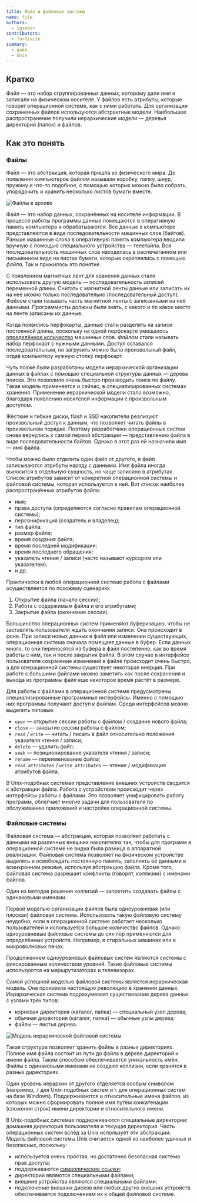 ```yaml
---
title: Файл и файловые системы
name: file
authors:
  - igsekor
contributors:
  - furtivite
summary:
  - файл
  - Unix
---
```


## Кратко

Файл — это набор сгруппированных данных, которому дали имя и записали на физическом носителе. У файлов есть атрибуты, которые говорят операционной системе, как с ними работать. Для организации сохраненных файлов используются абстрактные модели. Наибольшее распространение получили иерархические модели — деревья директорий (папок) и файлов.

## Как это понять

### Файлы

Файл — это абстракция, которая пришла из физического мира. До появления компьютеров файлом называли коробку, папку, шнур, пружину и что-то подобное, с помощью которых можно было собрать, упорядочить и хранить несколько листов бумаги вместе.

![Файлы в архиве](images/files.jpg)

Файл — это набор данных, сохранённых на носителе информации. В процессе работы программы данные помещаются в оперативную память компьютера и обрабатываются. Все данные в компьютере представляются в виде последовательности машинных слов (байтов). Раньше машинные слова в оперативную память компьютера вводили вручную с помощью специального устройства — телетайпа. Вся последовательность машинных слов находилась в распечатанном или письменном виде на листах бумаги, которые скреплялись с помощью _файла_. Так и прижилось это понятие.

С появлением магнитных лент для хранения данных стали использовать другую модель — последовательность записей переменной длины. Считать с магнитной ленты данные или записать их на неё можно только последовательно (последовательный доступ). _Файлом_ стали называть часть магнитной ленты с записанными на неё данными. Программисты должны были знать, с какого и по какое место на ленте записаны их данные.

Когда появились перфокарты, данные стали разделять на записи постоянной длины, поскольку на одной перфокарте умещалось [определённое количество](https://ru.wikipedia.org/wiki/Перфокарта) машинных слов. _Файлом_ стали называть набор перфокарт с нужными данными. Доступ оставался последовательным, но загрузить можно было произвольный файл, отдав компьютеру нужную стопку перфокарт.

Чуть позже были разработаны модели иерархической организации данных в файлах с помощью специальной структуры данных — дерева поиска. Это позволило очень быстро производить поиск по файлу. Такая модель применяется и сейчас, в специализированных системах хранения. Применение иерархической модели стало возможно, благодаря появлению носителей информации с произвольным доступом.

Жёсткие и гибкие диски, flash и SSD накопители реализуют произвольный доступ к данным, что позволяет читать файлы в произвольном порядке. Поэтому разработчики операционных систем снова вернулись к самой первой абстракции — представлению файла в виде последовательности байтов. Однако в этот раз ей назначили имя — имя файла.

Чтобы можно было отделить один файл от другого, в файл записываются атрибуты наряду с данными. Имя файла иногда выносится в отдельную сущность, но чаще записано в атрибутах. Список атрибутов зависит от конкретной операционной системы и файловой системы, которая используется в ней. Вот список наиболее распространённых атрибутов файла:

- имя;
- права доступа (определяются согласно правилам операционной системы);
- персонификация (создатель и владелец);
- тип файла;
- размер файла;
- время создания файла;
- время последней модификации;
- время последнего обращения;
- указатель чтения / записи (часто называют курсором или указателем);
- и др.

Практически в любой операционной системе работа с файлами осуществляется по похожему сценарию:

1. Открытие файла (начало сессии);
2. Работа с содержимым файла и его атрибутами;
3. Закрытие файла (окончание сессии).

Большинство операционных систем применяют буферизацию, чтобы не заставлять пользователя ждать окончания записи. Она происходит в фоне. При записи новых данных в файл или изменении существующих, операционная система сначала помещает данные в буфер. Если данных много, то они переносятся из буфера в файл постепенно, как во время работы с ним, так и после закрытия файла. В этом случае в интерфейсе пользователя сохранение изменений в файле происходит очень быстро, а для операционной системы существует некоторая инерция. При работе с большими файлами можно заметить как после сохранения и выхода из программы файл еще некоторое время растёт в размере.

Для работы с файлами в операционной системе предусмотрены специализированные программные интерфейсы. Именно с помощью них программы получают доступ к файлам. Среди интерфейсов можно выделить типовые:

- `open` — открытие сессии работы с файлом / создание нового файла;
- `close` — закрытие сессии работы с файлом;
- `read` / `write` — читать / писать в файл относительно положения указателя чтения / записи;
- `delete` — удалить файл;
- `seek` — позиционирование указателя чтения / записи;
- `rename` — переименование файла;
- `read_attributes` / `write_attributes` — чтение / модификация атрибутов файла.

В Unix-подобных системах представление внешних устройств сводится к абстракции файла. Работа с устройством происходит через интерфейсы работы с файлами. Это позволяет унифицировать работу программ, облегчает многие задачи для пользователя по обслуживанию приложений и настройке операционной системы.

### Файловые системы

Файловая система — абстракция, которая позволяет работать с данными на различных внешних накопителях так, чтобы для программ в операционной системе не видна была разница в аппаратной реализации. Файловая система позволяет на физическом устройстве выделять и освобождать постоянную память, заполнять её данными в асинхронном режиме, используя абстракцию файла. Кроме того, файловая система разрешает конфликты (говорят, _коллизии_) с именами файлов.

Один из методов решения коллизий — запретить создавать файлы с одинаковыми именами.

Первой моделью организации файлов была одноуровневая (или плоская) файловая система. Использовать такую файловую систему неудобно, если в операционной системе работает несколько пользователей и используется большое количество файлов. Однако одноуровневые файловые системы до сих пор применяются для определённых устройств. Например, в стиральных машинах или в микроволновых печах.

Продолжением одноуровневых файловых систем являются системы с фиксированным количеством уровней. Такие файловые системы используются на маршрутизаторах и телевизорах.

Самой успешной моделью файловой системы является иерархическая модель. Она произвела настоящую революцию в хранении данных. Иерархическая система подразумевает существование дерева данных с узлами трёх типов:

- корневая директория (каталог, папка) — специальный узел дерева;
- обычная директория (каталог, папка) — обычные узлы дерева;
- файлы — листья дерева.

![Модель иерархической файловой системы](images/file-system.png)

Такая структура позволяет хранить файлы в разных директориях. Полное имя файла состоит из пути до файла в дереве директорий и имени файла. Таким способом обеспечивается уникальность имён. Файлы с одинаковыми именами не создают коллизии, если хранятся в разных директориях.

Один уровень иерархии от другого отделяется особым символом (например, `/` для Unix-подобных систем и `\` для операционных систем на базе Windows). Поддерживаются и относительные имена файлов, из которых можно сформировать полное имя путём конкатенации (сложения строк) имени директории и относительного имени.

В Unix-подобных системах поддерживаются специальные директории: домашняя директория пользователя и текущая директория. Часть операционных систем вслед за Unix использует эти абстракции. Модель файловой системы Unix считается одной из наиболее удачных и безопасных, поскольку:

- используется очень простая, но достаточно безопасная система прав доступа;
- поддерживаются [символические ссылки](/tools/articles/cli/#файловая-система);
- директории являются специальными файлами;
- внешние устройства являются специальными файлами;
- подключение внешних дисков или любых других внешних устройств обеспечивается подключением их к общей файловой системе.
